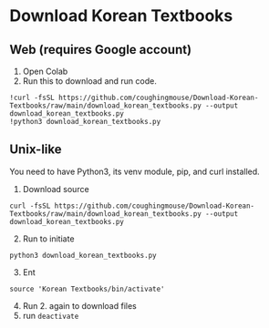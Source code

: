 # Download Korean Textbooks

## Web (requires Google account)

1. Open Colab
2. Run this to download and run code.
```
!curl -fsSL https://github.com/coughingmouse/Download-Korean-Textbooks/raw/main/download_korean_textbooks.py --output download_korean_textbooks.py
!python3 download_korean_textbooks.py
```

## Unix-like

You need to have Python3, its venv module, pip, and curl installed.


1. Download source
```
curl -fsSL https://github.com/coughingmouse/Download-Korean-Textbooks/raw/main/download_korean_textbooks.py --output download_korean_textbooks.py
```

2. Run to initiate
```
python3 download_korean_textbooks.py
```

3. Ent
```
source 'Korean Textbooks/bin/activate'
```

4. Run 2. again to download files
5. run ```deactivate```

